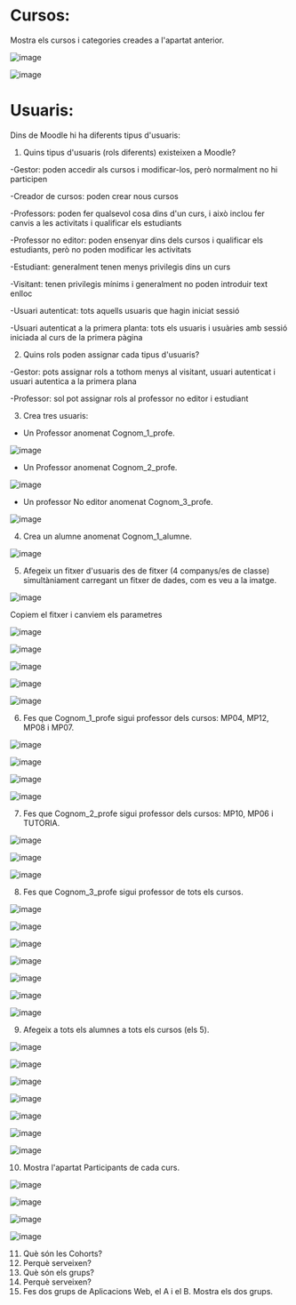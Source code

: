 # Cursos:

Mostra els cursos i categories creades a l'apartat anterior.

![image](https://user-images.githubusercontent.com/114162276/212097162-54280418-f24b-4028-baa6-aa4d952cecc3.png)

![image](https://user-images.githubusercontent.com/114162276/212097438-fe207437-bc70-443c-a428-f1c7871a8efe.png)

# Usuaris:

Dins de Moodle hi ha diferents tipus d'usuaris:

1. Quins tipus d'usuaris (rols diferents) existeixen a Moodle?

-Gestor: poden accedir als cursos i modificar-los, però normalment no hi participen

-Creador de cursos: poden crear nous cursos

-Professors: poden fer qualsevol cosa dins d'un curs, i això inclou fer canvis a les activitats i qualificar els estudiants

-Professor no editor: poden ensenyar dins dels cursos i qualificar els estudiants, però no poden modificar les activitats

-Estudiant: generalment tenen menys privilegis dins un curs

-Visitant: tenen privilegis mínims i generalment no poden introduir text enlloc

-Usuari autenticat: tots aquells usuaris que hagin iniciat sessió

-Usuari autenticat a la primera planta: tots els usuaris i usuàries amb sessió iniciada al curs de la primera pàgina

2. Quins rols poden assignar cada tipus d'usuaris?

-Gestor: pots assignar rols a tothom menys al visitant, usuari autenticat i usuari autentica a la primera plana

-Professor: sol pot assignar rols al professor no editor i estudiant

3. Crea tres usuaris:
  - Un Professor anomenat Cognom_1_profe.

![image](https://user-images.githubusercontent.com/114162276/212106253-a7fa82f8-343d-4400-b2ef-1b4629e23897.png)

  - Un Professor anomenat Cognom_2_profe.

![image](https://user-images.githubusercontent.com/114162276/212106787-02487f35-6d91-4cb3-a8cd-2da6fa5e8999.png)

  - Un professor No editor anomenat Cognom_3_profe.

![image](https://user-images.githubusercontent.com/114162276/212107468-7cc600b7-11bf-4407-90db-f62c11461797.png)

4.  Crea un alumne anomenat Cognom_1_alumne.

![image](https://user-images.githubusercontent.com/114162276/212109839-8a552336-9efb-436e-8121-3cdaef03c5e0.png)

5.  Afegeix un fitxer d'usuaris des de fitxer (4 companys/es de classe) simultàniament carregant un fitxer de dades, com es veu a la imatge.

![image](https://user-images.githubusercontent.com/110727546/205681118-13764074-331b-42b7-b051-38f816f8b931.png)

Copiem el fitxer i canviem els parametres

![image](https://user-images.githubusercontent.com/114162276/212115508-5addc053-4938-485b-bf00-aa689590e7d7.png)

![image](https://user-images.githubusercontent.com/114162276/212113249-033c7ebe-1934-46d9-9f38-e7180a2853db.png)

![image](https://user-images.githubusercontent.com/114162276/212113432-93e67e65-0efe-489f-aedf-fc9ba9f2d39a.png)

![image](https://user-images.githubusercontent.com/114162276/212116145-39e4c61f-1c14-48d9-a9f1-01fa77e96315.png)

![image](https://user-images.githubusercontent.com/114162276/212116425-26529075-cfc5-450f-a7a4-cc96bebcf0aa.png)

6. Fes que Cognom_1_profe sigui professor dels cursos: MP04, MP12, MP08 i MP07.

![image](https://user-images.githubusercontent.com/114162276/213226517-fd8122a9-86bc-4bd0-ac05-2a6e3918f371.png)

![image](https://user-images.githubusercontent.com/114162276/213226981-b8c85668-8d53-493e-b277-3909755a7571.png)

![image](https://user-images.githubusercontent.com/114162276/213227649-9b96bc9f-acb0-4a40-ae28-5d379a09a354.png)

![image](https://user-images.githubusercontent.com/114162276/213227915-8891c577-0820-4c63-b529-012aa9435afe.png)

7. Fes que Cognom_2_profe sigui professor dels cursos: MP10, MP06 i TUTORIA.

![image](https://user-images.githubusercontent.com/114162276/213229777-beecdfd3-b5cd-4114-84f4-95d0e1dff763.png)

![image](https://user-images.githubusercontent.com/114162276/213230383-e1bf1ca9-50af-4762-b7f4-d0f0c2dfa5dc.png)

![image](https://user-images.githubusercontent.com/114162276/213230650-dcaa8671-60cb-4075-9784-f6630136aae4.png)

8. Fes que Cognom_3_profe sigui professor de tots els cursos.

![image](https://user-images.githubusercontent.com/114162276/213232769-9427bc9b-00d1-4701-b015-0330951a4081.png)

![image](https://user-images.githubusercontent.com/114162276/213233005-64d3cce5-5986-401b-9e58-f916486c534e.png)

![image](https://user-images.githubusercontent.com/114162276/213233338-13a8e807-7648-42d6-b28b-c18c14614134.png)

![image](https://user-images.githubusercontent.com/114162276/213233667-0fe0cc21-81ff-4ee5-93d0-626258a69c21.png)

![image](https://user-images.githubusercontent.com/114162276/213233921-5fd0a9da-4afb-46a1-bcf5-c35f405ebbcd.png)

![image](https://user-images.githubusercontent.com/114162276/213234117-87c8c871-565e-4151-97a0-7ea329b31cb3.png)

![image](https://user-images.githubusercontent.com/114162276/213234336-419220db-ed7d-40b0-9f4d-ed5b9610ca21.png)

9. Afegeix a tots els alumnes a tots els cursos (els 5).

![image](https://user-images.githubusercontent.com/114162276/213236632-85f88017-9da7-4588-9996-72da85f745e3.png)

![image](https://user-images.githubusercontent.com/114162276/213236968-7559e304-3bc7-49fd-86f1-87e9dc7de184.png)

![image](https://user-images.githubusercontent.com/114162276/213237313-90a2c250-93c5-4534-b25a-78fdfe9ea104.png)

![image](https://user-images.githubusercontent.com/114162276/213237590-844f22b3-600f-48b4-a4fa-e6e6cd54afc3.png)

![image](https://user-images.githubusercontent.com/114162276/213237997-eb962a12-0cb4-4193-82ef-e21a9a3eae20.png)

![image](https://user-images.githubusercontent.com/114162276/213238239-92a59004-b424-4958-982b-d6f38665afe9.png)

![image](https://user-images.githubusercontent.com/114162276/213238620-f7777f17-7a53-4b29-beb1-f1fcc8d9287a.png)

10. Mostra l'apartat Participants de cada curs.

![image](https://user-images.githubusercontent.com/114162276/213239035-2424ad6d-25bb-4521-825d-ecd85be59ffa.png)

![image](https://user-images.githubusercontent.com/114162276/213239251-04509dd9-55c6-4b23-b488-8f464de10a0f.png)

![image](https://user-images.githubusercontent.com/114162276/213239423-afcd210d-b4aa-4730-b65b-e773d63d673b.png)

![image](https://user-images.githubusercontent.com/114162276/213245349-61a8b59c-e363-47aa-a417-bd18ff6d7d23.png)


11. Què són les Cohorts? 
12. Perquè serveixen?
13. Què són els grups?
14. Perquè serveixen?
15. Fes dos grups de Aplicacions Web, el A i el B. Mostra els dos grups.

